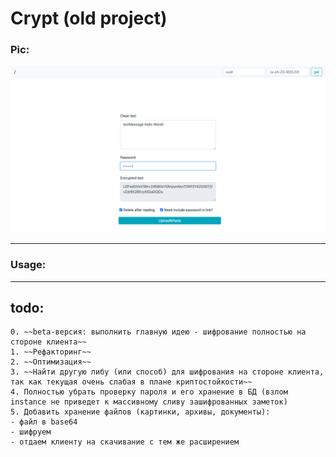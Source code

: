 # Crypt (old project)


### Pic:
![](README.png)

---

### Usage:
[](https://imgur.com/QdmVd8Y)

---

## todo:

```
0. ~~beta-версия: выполнить главную идею - шифрование полностью на стороне клиента~~
1. ~~Рефакторинг~~
2. ~~Оптимизация~~
3. ~~Найти другую либу (или способ) для шифрования на стороне клиента, так как текущая очень слабая в плане криптостойкости~~
4. Полностью убрать проверку пароля и его хранение в БД (взлом instance не приведет к массивному сливу зашифрованных заметок)
5. Добавить хранение файлов (картинки, архивы, документы):
- файл в base64
- шифруем
- отдаем клиенту на скачивание с тем же расширением
```
